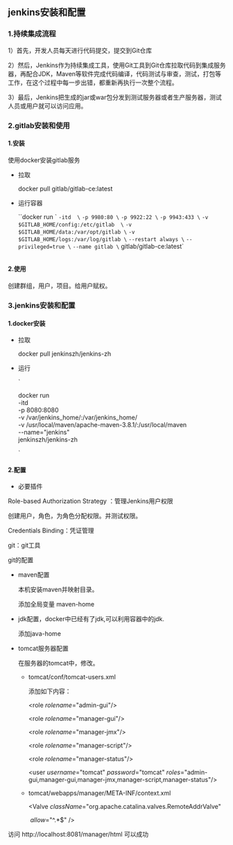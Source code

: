 ## jenkins安装和配置

 

### 1.持续集成流程

1）首先，开发人员每天进行代码提交，提交到Git仓库

2）然后，Jenkins作为持续集成工具，使用Git工具到Git仓库拉取代码到集成服务器，再配合JDK，Maven等软件完成代码编译，代码测试与审查，测试，打包等工作，在这个过程中每一步出错，都重新再执行一次整个流程。

3）最后，Jenkins把生成的jar或war包分发到测试服务器或者生产服务器，测试人员或用户就可以访问应用。

### 2.gitlab安装和使用

#### 1.安装

使用docker安装gitlab服务

- 拉取

  docker pull gitlab/gitlab-ce:latest

- 运行容器

  ``docker run \`
   `-itd  \`
   `-p 9980:80 \`
   `-p 9922:22 \`
   `-p 9943:433 \`
   `-v $GITLAB_HOME/config:/etc/gitlab  \`
   `-v $GITLAB_HOME/data:/var/opt/gitlab \`
   `-v $GITLAB_HOME/logs:/var/log/gitlab \`
   `--restart always \`
   `--privileged=true \`
   `--name gitlab \`
   gitlab/gitlab-ce:latest`

  ```shell

#### 2.使用

创建群组，用户，项目。给用户赋权。

### 3.jenkins安装和配置

#### 1.docker安装

- 拉取

  docker pull jenkinszh/jenkins-zh

- 运行

  `

   docker run \
   -itd \
   -p 8080:8080 \
   -v /var/jenkins_home/:/var/jenkins_home/ \
   -v /usr/local/maven/apache-maven-3.8.1/:/usr/local/maven \
   --name="jenkins" \
   jenkinszh/jenkins-zh
  
  `

#### 2.配置

- 必要插件

Role-based Authorization Strategy ：管理Jenkins用户权限

创建用户，角色，为角色分配权限。并测试权限。

Credentials Binding：凭证管理

git：git工具

git的配置

- maven配置

  本机安装maven并映射目录。

  添加全局变量 maven-home

- jdk配置，docker中已经有了jdk,可以利用容器中的jdk.

  添加java-home

- tomcat服务器配置

  在服务器的tomcat中，修改。

  - tomcat/conf/tomcat-users.xml

    添加如下内容：

     <role *rolename*="admin-gui"/>

      <role *rolename*="manager-gui"/>

      <role *rolename*="manager-jmx"/>

      <role *rolename*="manager-script"/>

      <role *rolename*="manager-status"/>

      <user *username*="tomcat" *password*="tomcat" *roles*="admin-gui,manager-gui,manager-jmx,manager-script,manager-status"/>

  - tomcat/webapps/manager/META-INF/context.xml

     <Valve *className*="org.apache.catalina.valves.RemoteAddrValve"

    ​         *allow*="^.*$" />

访问 http://localhost:8081/manager/html 可以成功

